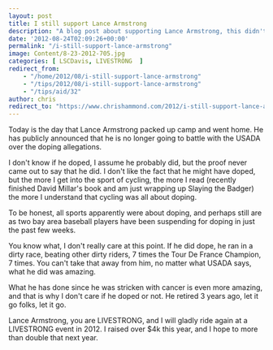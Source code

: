 ```yaml
---
layout: post
title: I still support Lance Armstrong
description: "A blog post about supporting Lance Armstrong, this didn't age well"
date: '2012-08-24T02:09:26+00:00'
permalink: "/i-still-support-lance-armstrong"
image: Content/8-23-2012-705.jpg
categories: [ LSCDavis, LIVESTRONG  ]
redirect_from: 
    - "/home/2012/08/i-still-support-lance-armstrong"
    - "/tips/2012/08/i-still-support-lance-armstrong"
    - "/tips/aid/32"
author: chris
redirect_to: "https://www.chrishammond.com/2012/i-still-support-lance-armstrong"
---
```

Today is the day that Lance Armstrong packed up camp and went home. He has publicly announced that he is no longer going to battle with the USADA over the doping allegations.

I don't know if he doped, I assume he probably did, but the proof never came out to say that he did. I don't like the fact that he might have doped, but the more I get into the sport of cycling, the more I read (recently finished David Millar's book and am just wrapping up Slaying the Badger) the more I understand that cycling was all about doping.

To be honest, all sports apparently were about doping, and perhaps still are as two bay area baseball players have been suspending for doping in just the past few weeks.

You know what, I don't really care at this point. If he did dope, he ran in a dirty race, beating other dirty riders, 7 times the Tour De France Champion, 7 times. You can't take that away from him, no matter what USADA says, what he did was amazing.

What he has done since he was stricken with cancer is even more amazing, and that is why I don't care if he doped or not. He retired 3 years ago, let it go folks, let it go.

Lance Armstrong, you are LIVESTRONG, and I will gladly ride again at a LIVESTRONG event in 2012. I raised over $4k this year, and I hope to more than double that next year.
